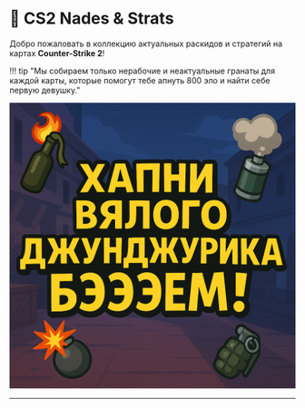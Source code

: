 # 📌 CS2 Nades & Strats

Добро пожаловать в коллекцию актуальных раскидов и стратегий на картах **Counter-Strike 2**!

!!! tip "Мы собираем только нерабочие и неактуальные гранаты для каждой карты, которые помогут тебе апнуть 800 эло и найти себе первую девушку."


[![Домашниииий](assets/logo.png)](https://armitageee.github.io/cs2-raskid/)

---
